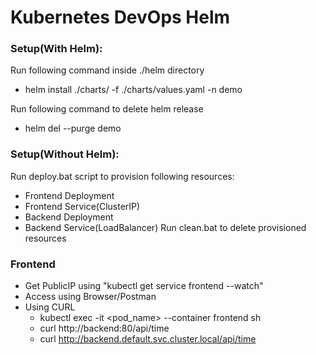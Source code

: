 # Kubernetes DevOps Helm

### Setup(With Helm):
Run following command inside ./helm directory
- helm install ./charts/ -f ./charts/values.yaml -n demo

Run following command to delete helm release
- helm del --purge demo

### Setup(Without Helm):
Run deploy.bat script to provision following resources:
 - Frontend Deployment
 - Frontend Service(ClusterIP)
 - Backend Deployment
 - Backend Service(LoadBalancer)
Run clean.bat to delete provisioned resources

### Frontend
- Get PublicIP using "kubectl get service frontend --watch"
- Access using Browser/Postman
- Using CURL
	- kubectl exec -it <pod_name> --container frontend sh
	- curl http://backend:80/api/time
	- curl http://backend.default.svc.cluster.local/api/time
